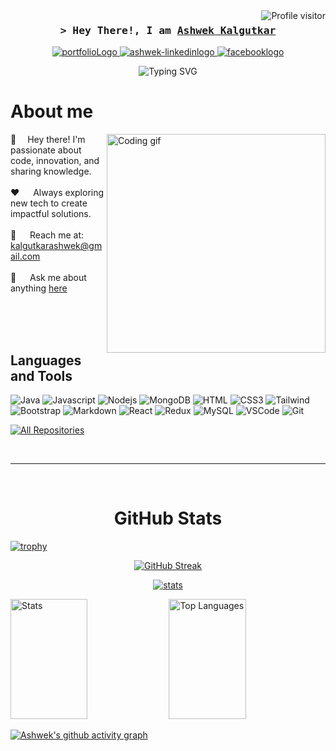 <a href="https://komarev.com/ghpvc/?username=ashwekkalgutkar">
  <img align="right" src="https://komarev.com/ghpvc/?username=ashwekkalgutkar&label=Visitors&color=0e75b6&style=flat" alt="Profile visitor" />
</a>

<!-- [![wakatime](https://wakatime.com/badge/user/eebb3dd8-d9b2-40de-9b88-6fd6cac99dbc.svg)](https://wakatime.com/@waka_57468061-7dcc-40e2-9703-f3d2f5337e4d) -->

<!-- Intro  -->
<h3 align="center">
        <samp>&gt; Hey There!, I am
                <b><a target="_blank" href="">Ashwek Kalgutkar</a></b>
        </samp>
</h3>

<!-- <p align="center">
  <samp>
    <a href="">「 Google Me 」</a>
    <br>
    「 I am a full stack web application developer from <b>Location</b> 」
    <br>
    <br>
  </samp>
</p> -->

<p align="center">
 <a href="https://ashwekkalgutkar.github.io/" target="blank">
  <img src="https://img.shields.io/badge/my_portfolio-000?style=for-the-badge&logo=ko-fi&logoColor=white" alt="portfolioLogo" />
 </a>
 <a href="https://www.linkedin.com/in/ashwek-kalgutkar/" target="_blank">
  <img src="https://img.shields.io/badge/LinkedIn-0077B5?style=for-the-badge&logo=linkedin&logoColor=white" alt="ashwek-linkedinlogo"/>
 </a>
 <!-- <a href="" target="_blank">
  <img src="https://img.shields.io/badge/Twitter-1DA1F2?style=for-the-badge&logo=twitter&logoColor=white" />
 </a> -->
 <!-- <a href="" target="_blank">
  <img src="https://img.shields.io/badge/Instagram-fe4164?style=for-the-badge&logo=instagram&logoColor=white" alt="" />
 </a>  -->
 <a href="https://www.facebook.com/ashwek.kalgutkar" target="_blank">
  <img src="https://img.shields.io/badge/Facebook-20BEFF?&style=for-the-badge&logo=facebook&logoColor=white" alt="facebooklogo"  />
  </a> 
</p>


<p align="center">
  <img src="https://readme-typing-svg.herokuapp.com?font=Architects+Daughter&pause=1000&center=true&random=false&width=435&lines=Full+Stack+Developer;Web+Designer" alt="Typing SVG">
</p>

<!-- About Section -->

# About me

<p>
 <img align="right" width="350" src="https://github.com/Anmol-Baranwal/Cool-GIFs-For-GitHub/assets/74038190/3b4607a1-1cc6-41f1-926f-892ae880e7a5" alt="Coding gif" />
  
 👋 &emsp;Hey there! I'm passionate about code, innovation, and sharing knowledge.<br/><br/>
 ❤️ &emsp; Always exploring new tech to create impactful solutions.<br/><br/>
 📧 &emsp; Reach me at: kalgutkarashwek@gmail.com<br/><br/>
 💬 &emsp; Ask me about anything [here](https://github.com/ashwekkalgutkar/ashwekkalgutkar/issues)

</p>

<br/>
<br/>
<br/>

## Languages and Tools

![Java](https://img.shields.io/badge/java-%23ED8B00.svg?style=for-the-badge&logo=openjdk&logoColor=white)
![Javascript](https://img.shields.io/badge/Javascript-F0DB4F?style=for-the-badge&labelColor=black&logo=javascript&logoColor=F0DB4F)
![Nodejs](https://img.shields.io/badge/Nodejs-3C873A?style=for-the-badge&labelColor=black&logo=node.js&logoColor=3C873A)
![MongoDB](https://img.shields.io/badge/MongoDB-4EA94B?style=for-the-badge&logo=mongodb&logoColor=white)
![HTML](https://img.shields.io/badge/HTML5-E34F26?style=for-the-badge&logo=html5&logoColor=white)
![CSS3](https://img.shields.io/badge/CSS3-1572B6?style=for-the-badge&logo=css3&logoColor=white)
![Tailwind](https://img.shields.io/badge/Tailwind_CSS-092749?style=for-the-badge&logo=tailwindcss&logoColor=06B6D4&labelColor=000000)
![Bootstrap](https://img.shields.io/badge/Bootstrap-563D7C?style=for-the-badge&logo=bootstrap&logoColor=white)
![Markdown](https://img.shields.io/badge/Markdown-000000?style=for-the-badge&logo=markdown&logoColor=white)
![React](https://img.shields.io/badge/react-%2320232a.svg?style=for-the-badge&logo=react&logoColor=%2361DAFB)
![Redux](https://img.shields.io/badge/Redux-593D88?style=for-the-badge&logo=redux&logoColor=white)
![MySQL](https://img.shields.io/badge/mysql-%2300f.svg?style=for-the-badge&logo=mysql&logoColor=white)
![VSCode](https://img.shields.io/badge/Visual_Studio-0078d7?style=for-the-badge&logo=visual%20studio&logoColor=white)
![Git](https://img.shields.io/badge/Git-F05032?style=for-the-badge&logo=git&logoColor=white)
<br/>

<p align="left">
  <a href="https://github.com/ashwekkalgutkar?tab=repositories" target="_blank"><img alt="All Repositories" title="All Repositories" src="https://img.shields.io/badge/-All%20Repos-2962FF?style=for-the-badge&logo=koding&logoColor=white"/></a>
</p>

<br/>
<hr/>
<br/>

<h1 align="center">GitHub Stats</h1>

[![trophy](https://github-profile-trophy.vercel.app/?username=ashwekkalgutkar&rank=S,A,B,C,SECRET)]([https://github.com/ryo-ma/github-profile-trophy](https://github-profile-trophy.vercel.app/?username=ryo-ma&theme=flat))

<p align="center">
  <a href="https://git.io/streak-stats">
    <img src="https://streak-stats.demolab.com/?user=ashwekkalgutkar&theme=midnight-purple" alt="GitHub Streak" />
  </a>
</p>

<p align="center">
  <a href="https://github.com/ashwekkalgutkar">
    <img src="http://github-profile-summary-cards.vercel.app/api/cards/profile-details?username=ashwekkalgutkar&theme=midnight_purple" alt="stats"/>
  </a>
</p>

<a> 
    <a href="https://github.com/ashwekkalgutkar"><img alt="Stats" src="http://github-profile-summary-cards.vercel.app/api/cards/stats?username=ashwekkalgutkar&theme=midnight_purple" height="192px" width="49.5%"/></a>
  <a href="https://github.com/ashwekkalgutkar"><img alt="Top Languages" src="http://github-profile-summary-cards.vercel.app/api/cards/most-commit-language?username=ashwekkalgutkar&theme=midnight_purple" height="192px" width="49.5%"/></a>
  <br/>
</a>

[![Ashwek's github activity graph](https://github-readme-activity-graph.vercel.app/graph?username=ashwekkalgutkar&theme=high-contrast)](https://github.com/ashwekkalgutkar/github-readme-activity-graph)
